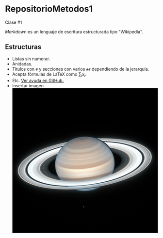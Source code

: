 # RepositorioMetodos1
Clase #1

_Markdown_ es un lenguaje de escritura estructurada tipo "Wikipedia".

## Estructuras
* Listas sin numerar.
 * Anidadas.
* Tìtulos con `#` y secciones con varios `##` dependiendo de la jerarquía.
* Acepta fórmulas de LaTeX como $\sum_i x_i$.
* Etc. [Ver ayuda en GitHub.](https://docs.github.com/es/github/writing-on-github/getting-started-with-writing-and-formatting-on-github/basic-writing-and-formatting-syntax)
* Insertar imagen 
![Saturno](./im1.png)
